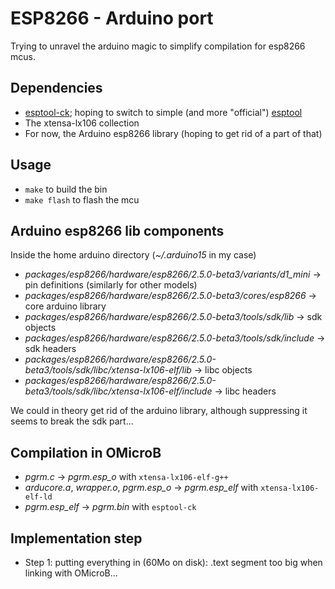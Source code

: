 # ESP8266 - Arduino port
Trying to unravel the arduino magic to simplify compilation for esp8266 mcus.

## Dependencies
* [esptool-ck](https://github.com/igrr/esptool-ck/); hoping to switch to simple (and more "official") [esptool](https://github.com/espressif/esptool)
* The xtensa-lx106 collection
* For now, the Arduino esp8266 library (hoping to get rid of a part of that)

## Usage
* `make` to build the bin
* `make flash` to flash the mcu

## Arduino esp8266 lib components
Inside the home arduino directory (*~/.arduino15* in my case)
* *packages/esp8266/hardware/esp8266/2.5.0-beta3/variants/d1_mini* -> pin definitions (similarly for other models)
* *packages/esp8266/hardware/esp8266/2.5.0-beta3/cores/esp8266* -> core arduino library
* *packages/esp8266/hardware/esp8266/2.5.0-beta3/tools/sdk/lib* -> sdk objects
* *packages/esp8266/hardware/esp8266/2.5.0-beta3/tools/sdk/include* -> sdk headers
* *packages/esp8266/hardware/esp8266/2.5.0-beta3/tools/sdk/libc/xtensa-lx106-elf/lib* -> libc objects
* *packages/esp8266/hardware/esp8266/2.5.0-beta3/tools/sdk/libc/xtensa-lx106-elf/include* -> libc headers

We could in theory get rid of the arduino library, although suppressing it seems to break the sdk part...

## Compilation in OMicroB
* *pgrm.c* -> *pgrm.esp_o* with `xtensa-lx106-elf-g++`
* *arducore.a*, *wrapper.o*, *pgrm.esp_o* -> *pgrm.esp_elf* with `xtensa-lx106-elf-ld`
* *pgrm.esp_elf* -> *pgrm.bin* with `esptool-ck`

## Implementation step
* Step 1: putting everything in (60Mo on disk): .text segment too big when linking with OMicroB...
